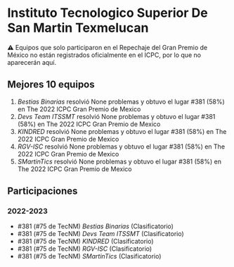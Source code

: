 # Instituto Tecnologico Superior De San Martin Texmelucan

:warning: Equipos que solo participaron en el Repechaje del Gran Premio de México no están registrados oficialmente en el ICPC, por lo que no aparecerán aquí.

## Mejores 10 equipos

1. _Bestias Binarias_ resolvió None problemas y obtuvo el lugar #381 (58%) en The 2022 ICPC Gran Premio de Mexico
1. _Devs Team ITSSMT_ resolvió None problemas y obtuvo el lugar #381 (58%) en The 2022 ICPC Gran Premio de Mexico
1. _KINDRED_ resolvió None problemas y obtuvo el lugar #381 (58%) en The 2022 ICPC Gran Premio de Mexico
1. _RGV-ISC_ resolvió None problemas y obtuvo el lugar #381 (58%) en The 2022 ICPC Gran Premio de Mexico
1. _SMartinTics_ resolvió None problemas y obtuvo el lugar #381 (58%) en The 2022 ICPC Gran Premio de Mexico

## Participaciones

### 2022-2023

- #381 (#75 de TecNM) _Bestias Binarias_ (Clasificatorio)
- #381 (#75 de TecNM) _Devs Team ITSSMT_ (Clasificatorio)
- #381 (#75 de TecNM) _KINDRED_ (Clasificatorio)
- #381 (#75 de TecNM) _RGV-ISC_ (Clasificatorio)
- #381 (#75 de TecNM) _SMartinTics_ (Clasificatorio)



